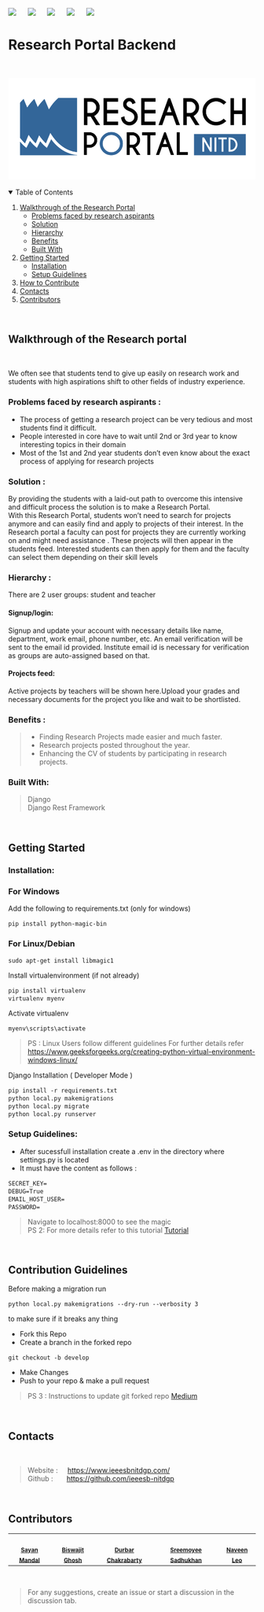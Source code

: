 <!-- PROJECT SHIELDS -->
![](https://img.shields.io/github/contributors/ieeesb-nitdgp/rportal1)
&nbsp;&nbsp;&nbsp;&nbsp;
![](https://img.shields.io/github/forks/sa-y-an/rportal1)
&nbsp;&nbsp;&nbsp;&nbsp;
![](https://img.shields.io/github/stars/sa-y-an/rportal1)
&nbsp;&nbsp;&nbsp;&nbsp;
![](https://img.shields.io/github/issues-pr-closed-raw/sa-y-an/rportal1)
&nbsp;&nbsp;&nbsp;&nbsp;
![](https://img.shields.io/github/issues/sa-y-an/rportal1)


# Research Portal Backend
<!-- PROJECT LOGO -->
<br />
<p align="center">
  <img  src="screenshots/logo.png" alt="logo">
</p>

<!-- TABLE OF CONTENTS -->
<details open="open">
  <summary>Table of Contents</summary>
  <ol>
    <li>
      <a href="#walkthrough-of-the-research-portal">Walkthrough of the Research Portal</a>
      <ul>
        <li><a href="#problems-faced-by-research-aspirants">Problems faced by research aspirants</a></li>
        <li><a href="#solution">Solution</a></li>
        <li><a href="#hierarchy">Hierarchy</a></li>
        <li><a href="#benefits">Benefits</a></li>
        <li><a href="#built-with">Built With</a></li>
      </ul>
    </li>
    <li>
      <a href="#getting-started">Getting Started</a>
      <ul>
        <li><a href="#installation">Installation</a></li>
        <li><a href="#setup-guidelines">Setup Guidelines</a></li>
      </ul>
    </li>
    <li><a href="#how-to-contribute">How to Contribute</a></li>
    <li><a href="#contacts">Contacts</a></li>
    <li><a href="#contributors">Contributors</a></li>
  </ol>
</details>

<br>

<!-- Walkthrough -->
## Walkthrough of the Research portal
<br>

We often see that students tend to give up easily on research work and students with high aspirations shift to other fields of industry experience.

### Problems faced by research aspirants :
* The process of getting a research project can be very tedious and most students find it difficult.
* People interested in core have to wait until 2nd or 3rd year to know interesting topics in their domain
* Most of the 1st and 2nd year students don’t even know about the exact process of applying for research projects

### Solution :
By providing the students with a laid-out path to overcome this intensive and difficult process the solution is to make a Research Portal.
<br>
With this Research Portal, students won’t need to search for projects anymore and can easily find and apply to projects of their interest. In the Research portal a faculty can post for projects they are currently working on and might need assistance . These projects will then appear in the students feed. Interested students can then apply for them and the faculty can select them depending on their skill levels
<br>

### Hierarchy :

There are 2 user groups: student and teacher

#### Signup/login:
Signup and update your account with necessary details like name, department, work email, phone number, etc. An email verification will be sent to the email id provided.
Institute email id is necessary for verification as groups are auto-assigned based on that.

#### Projects feed:
Active projects by teachers will be shown here.Upload your grades and necessary documents for the project you like and wait to be shortlisted.

### Benefits :

> * Finding Research Projects made easier and much faster.
> * Research projects posted throughout the year.
> * Enhancing the CV of students by participating in research projects.

<!--Frameworks used-->
### Built With:
> Django <br>
> Django Rest Framework

<br>

<!-- GETTING STARTED -->
## Getting Started

<!--Installation-->
### Installation:
### For Windows

Add the following to requirements.txt (only for windows)
```
pip install python-magic-bin
```
### For Linux/Debian
```
sudo apt-get install libmagic1
```


Install virtualenvironment (if not already)
```
pip install virtualenv
virtualenv myenv
```

Activate virtualenv
```
myenv\scripts\activate
```

> PS : Linux Users follow different guidelines 
> For further details refer <a href="https://www.geeksforgeeks.org/creating-python-virtual-environment-windows-linux/">https://www.geeksforgeeks.org/creating-python-virtual-environment-windows-linux/</a>


Django Installation ( Developer Mode )
```
pip install -r requirements.txt
python local.py makemigrations
python local.py migrate
python local.py runserver
```

<!--Setup-->
### Setup Guidelines:
- After sucessfull installation create a .env in the directory where settings.py is located 
- It must have the content as follows :
```
SECRET_KEY=
DEBUG=True
EMAIL_HOST_USER=
PASSWORD=
```


> Navigate to localhost:8000 to see the magic <br>
> PS 2: For more details refer to this tutorial <a href="https://simpleisbetterthancomplex.com/series/2017/09/04/a-complete-beginners-guide-to-django-part-1.html"> Tutorial </a> <br>

<br>

<!--Contribution Guidelines-->
## Contribution Guidelines 

Before making a migration run 
```
python local.py makemigrations --dry-run --verbosity 3
```
to make sure if it breaks any thing

- Fork this Repo
- Create a branch in the forked repo 
```
git checkout -b develop
```
- Make Changes 
- Push to your repo & make a pull request

> PS 3 : Instructions to update git forked repo <a href="https://medium.com/@topspinj/how-to-git-rebase-into-a-forked-repo-c9f05e821c8a"> Medium </a>

<br>

<!--Contacts-->
## Contacts
<br>

> Website : &nbsp;&nbsp;&nbsp; <a href="https://www.ieeesbnitdgp.com/"> https://www.ieeesbnitdgp.com/</a><br>
>Github :  &nbsp;&nbsp;&nbsp;&nbsp;&nbsp; <a href="https://github.com/ieeesb-nitdgp">https://github.com/ieeesb-nitdgp</a>

<br>

<!--Rp backend Contributors-->
## Contributors

<table>
<tr>
<td align="center"><img src="https://avatars.githubusercontent.com/u/55195504?v=4" width="100px;" alt=""/><br /><sub><a href="https://github.com/sa-y-an"><b>Sayan Mandal</b></a></sub></td>
<td align="center"><img src="https://avatars.githubusercontent.com/u/26196922?v=4" width="100px;" alt=""/><br /><sub><a href="https://github.com/arin17bishwa"><b>Biswajit Ghosh</b></a></sub></td>
<td align="center"><img src="https://avatars.githubusercontent.com/u/74106901?v=4" width="100px;" alt=""/><br /><sub><a href="https://github.com/durbar2003"><b>Durbar Chakrabarty</b></a></sub></td>
<td align="center"><img src="https://avatars.githubusercontent.com/u/77785024?v=4" width="100px;" alt=""/><br /><sub><a href="https://github.com/Sreemoyee26"><b>Sreemoyee Sadhukhan</b></a></sub></td>
<td align="center"><img src="https://avatars.githubusercontent.com/u/77566807?v=4" width="100px;" alt=""/><br /><sub><a href="https://github.com/NaveenS143"><b>Naveen Leo</b></a></sub></td>
</tr>
</table>

<br>

> For any suggestions, create an issue or start a discussion in the discussion tab.